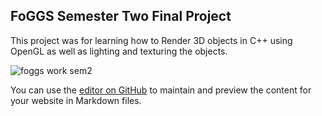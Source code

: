 ## FoGGS Semester Two Final Project

This project was for learning how to Render 3D objects in C++ using OpenGL as well as lighting and texturing the objects.

![foggs work sem2](https://user-images.githubusercontent.com/71608911/115711534-869a0100-a36b-11eb-8d90-ad3d6aac4b85.png)

You can use the [editor on GitHub](https://github.com/CharleyIzzardStaffs/FoGGS-OpenGL/edit/gh-pages/index.md) to maintain and preview the content for your website in Markdown files.

